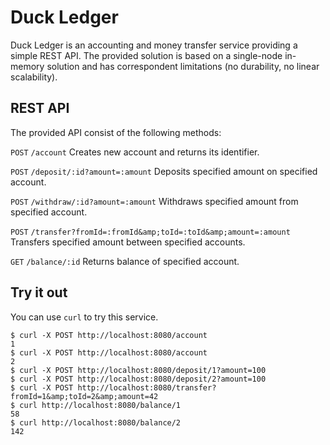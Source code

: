 # Duck Ledger #

Duck Ledger is an accounting and money transfer service providing a simple REST API. The provided solution is based on a
single-node in-memory solution and has correspondent limitations (no durability, no linear scalability).

## REST API ##

The provided API consist of the following methods:

`POST` `/account` Creates new account and returns its identifier.

`POST` `/deposit/:id?amount=:amount` Deposits specified amount on specified account.

`POST` `/withdraw/:id?amount=:amount` Withdraws specified amount from specified account.

`POST` `/transfer?fromId=:fromId&amp;toId=:toId&amp;amount=:amount`  Transfers specified amount between specified
accounts.

`GET` `/balance/:id` Returns balance of specified account.

## Try it out ##

You can use `curl` to try this service.

```
$ curl -X POST http://localhost:8080/account
1
$ curl -X POST http://localhost:8080/account
2
$ curl -X POST http://localhost:8080/deposit/1?amount=100
$ curl -X POST http://localhost:8080/deposit/2?amount=100
$ curl -X POST http://localhost:8080/transfer?fromId=1&amp;toId=2&amp;amount=42
$ curl http://localhost:8080/balance/1
58
$ curl http://localhost:8080/balance/2
142
```